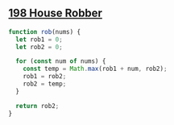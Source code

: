 ## [198 House Robber](https://leetcode.com/problems/house-robber/description/)

<!-- notecardId: 1751027017422 -->

```js
function rob(nums) {
  let rob1 = 0;
  let rob2 = 0;

  for (const num of nums) {
    const temp = Math.max(rob1 + num, rob2);
    rob1 = rob2;
    rob2 = temp;
  }

  return rob2;
}
```
